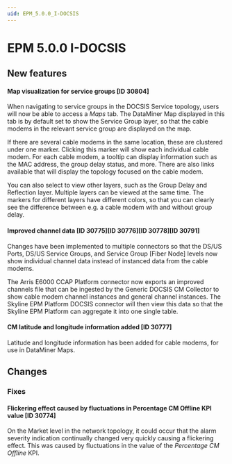 ```yaml
---
uid: EPM_5.0.0_I-DOCSIS
---
```


# EPM 5.0.0 I-DOCSIS

## New features

#### Map visualization for service groups \[ID 30804\]

When navigating to service groups in the DOCSIS Service topology, users will now be able to access a *Maps* tab. The DataMiner Map displayed in this tab is by default set to show the Service Group layer, so that the cable modems in the relevant service group are displayed on the map.

If there are several cable modems in the same location, these are clustered under one marker. Clicking this marker will show each individual cable modem. For each cable modem, a tooltip can display information such as the MAC address, the group delay status, and more. There are also links available that will display the topology focused on the cable modem.

You can also select to view other layers, such as the Group Delay and Reflection layer. Multiple layers can be viewed at the same time. The markers for different layers have different colors, so that you can clearly see the difference between e.g. a cable modem with and without group delay.

#### Improved channel data \[ID 30775\]\[ID 30776\]\[ID 30778\]\[ID 30791\]

Changes have been implemented to multiple connectors so that the DS/US Ports, DS/US Service Groups, and Service Group \[Fiber Node\] levels now show individual channel data instead of instanced data from the cable modems.

The Arris E6000 CCAP Platform connector now exports an improved channels file that can be ingested by the Generic DOCSIS CM Collector to show cable modem channel instances and general channel instances. The Skyline EPM Platform DOCSIS connector will then view this data so that the Skyline EPM Platform can aggregate it into one single table.

#### CM latitude and longitude information added \[ID 30777\]

Latitude and longitude information has been added for cable modems, for use in DataMiner Maps.

## Changes

### Fixes

#### Flickering effect caused by fluctuations in Percentage CM Offline KPI value \[ID 30774\]

On the Market level in the network topology, it could occur that the alarm severity indication continually changed very quickly causing a flickering effect. This was caused by fluctuations in the value of the *Percentage CM Offline* KPI.
